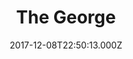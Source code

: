 ---
date: 2017-12-08T22:50:13.000Z
title: The George
latitude: 52.04353287178785
longitude: 0.9542323049855944
category: checkin
---